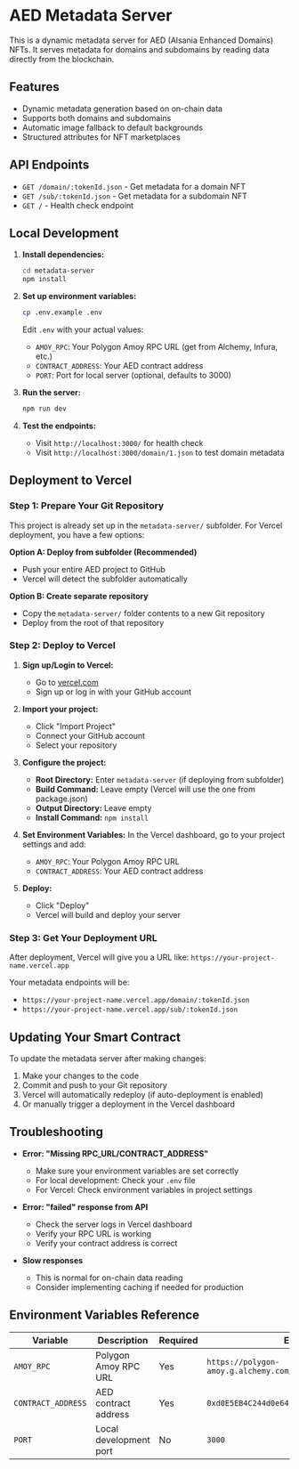 # AED Metadata Server

This is a dynamic metadata server for AED (Alsania Enhanced Domains) NFTs. It serves metadata for domains and subdomains by reading data directly from the blockchain.

## Features

- Dynamic metadata generation based on on-chain data
- Supports both domains and subdomains
- Automatic image fallback to default backgrounds
- Structured attributes for NFT marketplaces

## API Endpoints

- `GET /domain/:tokenId.json` - Get metadata for a domain NFT
- `GET /sub/:tokenId.json` - Get metadata for a subdomain NFT
- `GET /` - Health check endpoint

## Local Development

1. **Install dependencies:**
   ```bash
   cd metadata-server
   npm install
   ```

2. **Set up environment variables:**
   ```bash
   cp .env.example .env
   ```
   Edit `.env` with your actual values:
   - `AMOY_RPC`: Your Polygon Amoy RPC URL (get from Alchemy, Infura, etc.)
   - `CONTRACT_ADDRESS`: Your AED contract address
   - `PORT`: Port for local server (optional, defaults to 3000)

3. **Run the server:**
   ```bash
   npm run dev
   ```

4. **Test the endpoints:**
   - Visit `http://localhost:3000/` for health check
   - Visit `http://localhost:3000/domain/1.json` to test domain metadata

## Deployment to Vercel

### Step 1: Prepare Your Git Repository

This project is already set up in the `metadata-server/` subfolder. For Vercel deployment, you have a few options:

**Option A: Deploy from subfolder (Recommended)**
- Push your entire AED project to GitHub
- Vercel will detect the subfolder automatically

**Option B: Create separate repository**
- Copy the `metadata-server/` folder contents to a new Git repository
- Deploy from the root of that repository

### Step 2: Deploy to Vercel

1. **Sign up/Login to Vercel:**
   - Go to [vercel.com](https://vercel.com)
   - Sign up or log in with your GitHub account

2. **Import your project:**
   - Click "Import Project"
   - Connect your GitHub account
   - Select your repository

3. **Configure the project:**
   - **Root Directory:** Enter `metadata-server` (if deploying from subfolder)
   - **Build Command:** Leave empty (Vercel will use the one from package.json)
   - **Output Directory:** Leave empty
   - **Install Command:** `npm install`

4. **Set Environment Variables:**
   In the Vercel dashboard, go to your project settings and add:
   - `AMOY_RPC`: Your Polygon Amoy RPC URL
   - `CONTRACT_ADDRESS`: Your AED contract address

5. **Deploy:**
   - Click "Deploy"
   - Vercel will build and deploy your server

### Step 3: Get Your Deployment URL

After deployment, Vercel will give you a URL like:
`https://your-project-name.vercel.app`

Your metadata endpoints will be:
- `https://your-project-name.vercel.app/domain/:tokenId.json`
- `https://your-project-name.vercel.app/sub/:tokenId.json`

## Updating Your Smart Contract

To update the metadata server after making changes:

1. Make your changes to the code
2. Commit and push to your Git repository
3. Vercel will automatically redeploy (if auto-deployment is enabled)
4. Or manually trigger a deployment in the Vercel dashboard

## Troubleshooting

- **Error: "Missing RPC_URL/CONTRACT_ADDRESS"**
  - Make sure your environment variables are set correctly
  - For local development: Check your `.env` file
  - For Vercel: Check environment variables in project settings

- **Error: "failed" response from API**
  - Check the server logs in Vercel dashboard
  - Verify your RPC URL is working
  - Verify your contract address is correct

- **Slow responses**
  - This is normal for on-chain data reading
  - Consider implementing caching if needed for production

## Environment Variables Reference

| Variable | Description | Required | Example |
|----------|-------------|----------|---------|
| `AMOY_RPC` | Polygon Amoy RPC URL | Yes | `https://polygon-amoy.g.alchemy.com/v2/YOUR_KEY` |
| `CONTRACT_ADDRESS` | AED contract address | Yes | `0xd0E5EB4C244d0e641ee10EAd309D3F6DC627F63E` |
| `PORT` | Local development port | No | `3000` |